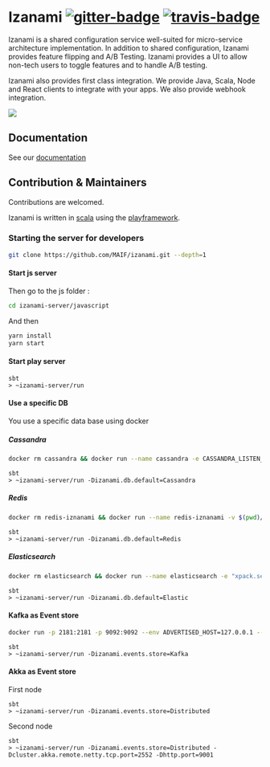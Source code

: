 # Izanami [![gitter-badge][]][gitter] [![travis-badge][]][travis]

[travis]:                https://travis-ci.org/MAIF/izanami
[travis-badge]:          https://travis-ci.org/MAIF/izanami.svg?branch=master
[gitter]:                    https://gitter.im/MAIF/izanami
[gitter-badge]:       https://badges.gitter.im/MAIF/izanami.svg

Izanami is a shared configuration service well-suited for micro-service architecture implementation. In addition to shared configuration, Izanami provides feature flipping and A/B Testing. Izanami provides a UI to allow non-tech users to toggle features and to handle A/B testing.

Izanami also provides first class integration. We provide Java, Scala, Node and React clients to integrate with your apps. We also provide webhook integration.


<img src="https://github.com/MAIF/izanami/raw/master/izanami-documentation/src/main/paradox/img/izanami.png"></img>


## Documentation 

See our [documentation](https://maif.github.io/izanami)

## Contribution & Maintainers 

Contributions are welcomed. 

Izanami is written in [scala](https://www.scala-lang.org/) using the [playframework](https://www.playframework.com/). 

### Starting the server for developers 

```bash 
git clone https://github.com/MAIF/izanami.git --depth=1
```

#### Start js server 

Then go to the js folder : 

```bash
cd izanami-server/javascript
```

And then 

```bash
yarn install 
yarn start  
```

#### Start play server 

```sbtshell
sbt 
> ~izanami-server/run 
```

#### Use a specific DB 

You use a specific data base using docker 

##### Cassandra 

```bash 
docker rm cassandra && docker run --name cassandra -e CASSANDRA_LISTEN_ADDRESS=127.0.0.1 -p 9042:9042 -p 7000:7000 cassandra:3.11
```

```sbtshell
sbt 
> ~izanami-server/run -Dizanami.db.default=Cassandra
```

##### Redis

```bash 
docker rm redis-iznanami && docker run --name redis-iznanami -v $(pwd)/redisdata:/data -p 6379:6379 redis
```

```sbtshell
sbt 
> ~izanami-server/run -Dizanami.db.default=Redis
```

##### Elasticsearch 
```bash 
docker rm elasticsearch && docker run --name elasticsearch -e "xpack.security.enabled=false" -e "ES_JAVA_OPTS=-Xms512m -Xmx512m" -p 9200:9200 docker.elastic.co/elasticsearch/elasticsearch:5.5.3
```


```sbtshell
sbt 
> ~izanami-server/run -Dizanami.db.default=Elastic
```

#### Kafka as Event store 

```bash
docker run -p 2181:2181 -p 9092:9092 --env ADVERTISED_HOST=127.0.0.1 --env ADVERTISED_PORT=9092 --env AUTO.CREATE.TOPICS.ENABLE spotify/kafka
```

```sbtshell
sbt 
> ~izanami-server/run -Dizanami.events.store=Kafka 
```

#### Akka as Event store

First node 

```sbtshell
sbt 
> ~izanami-server/run -Dizanami.events.store=Distributed 
```

Second node 

```sbtshell
sbt 
> ~izanami-server/run -Dizanami.events.store=Distributed -Dcluster.akka.remote.netty.tcp.port=2552 -Dhttp.port=9001 
```

